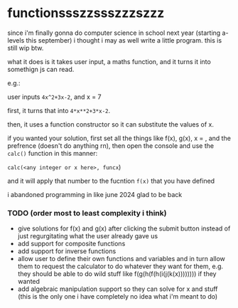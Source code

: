 # functionssszzssszzzszzz

since i'm finally gonna do computer science in school next year (starting a-levels this september) i thought i may as well write a little program. this is still wip btw.

what it does is it takes user input, a maths function, and it turns it into somethign js can read.

e.g.:

user inputs `4x^2+3x-2`, and x = 7

first, it turns that into `4*x**2+3*x-2`<!--, extra brackets to enhance readability: `4*(x**2)+3*(x)-2`-->.

then, it uses a function constructor so it can substitute the values of x.

if you wanted your solution, first set all the things like f(x), g(x), x = , and the prefrence (doesn't do anything rn), then open the console and use the `calc()` function in this manner:

`calc(<any integer or x here>, funcx`)

and it will apply that number to the fucntion `f(x)` that you have defined

i abandoned programming in like june 2024 glad to be back

### TODO (order most to least complexity i think)
- give solutions for f(x) and g(x) after clicking the submit button instead of just regurgitating what the user already gave us
- add support for composite functions
- add support for inverse functions
- allow user to define their own functions and variables and in turn allow them to request the calculator to do whatever they want for them, e.g. they should be able to do wild stuff like f(g(h(f(h(i(j(k(x)))))))) if they wanted
- add algebraic manipulation support so they can solve for x and stuff (this is the only one i have completely no idea what i'm meant to do)
